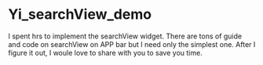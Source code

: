 # Yi_searchView_demo
I spent hrs to implement the searchView widget. There are tons of guide and code on searchView on APP bar but I need only the simplest one.
After I figure it out, I woule love to share with you to save you time.
